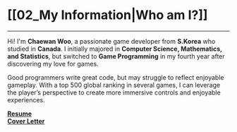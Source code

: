 # **[[02_My Information|Who am I?]]**
---
Hi! I'm **Chaewan Woo**, a passionate game developer from **S.Korea** who studied in **Canada**. I initially majored in **Computer Science, Mathematics, and Statistics**, but switched to **Game Programming** in my fourth year after discovering my love for games.

Good programmers write great code, but may struggle to reflect enjoyable gameplay. With a top 500 global ranking in several games, I can leverage the player’s perspective to create more immersive controls and enjoyable experiences.

**[Resume](Chaewan_Woo_Resume_Eng.pdf)**<br/>**[Cover Letter](Chaewan_Woo_Cover_Letter_Eng.pdf)**